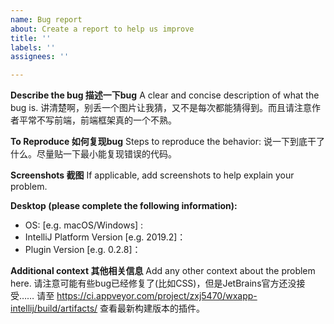 ```yaml
---
name: Bug report
about: Create a report to help us improve
title: ''
labels: ''
assignees: ''

---
```


**Describe the bug 描述一下bug**
A clear and concise description of what the bug is.
讲清楚啊，别丢一个图片让我猜，又不是每次都能猜得到。而且请注意作者平常不写前端，前端框架真的一个不熟。

**To Reproduce 如何复现bug**
Steps to reproduce the behavior:
说一下到底干了什么。尽量贴一下最小能复现错误的代码。


**Screenshots 截图**
If applicable, add screenshots to help explain your problem.

**Desktop (please complete the following information):**
 - OS: [e.g. macOS/Windows] :
 - IntelliJ Platform Version [e.g. 2019.2]：
 - Plugin Version [e.g. 0.2.8]：

**Additional context 其他相关信息**
Add any other context about the problem here.
请注意可能有些bug已经修复了(比如CSS)，但是JetBrains官方还没接受……
请至 https://ci.appveyor.com/project/zxj5470/wxapp-intellij/build/artifacts/ 查看最新构建版本的插件。
